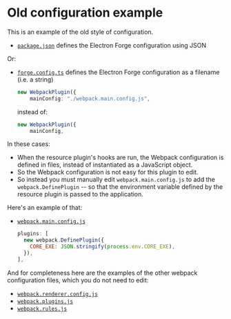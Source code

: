 # Old configuration example

This is an example of the old style of configuration.

- [`package.json`](./package.json) defines the Electron Forge configuration using JSON

Or:

- [`forge.config.ts`](./forge.config.ts) defines the Electron Forge configuration as a filename (i.e. a string)

  ```ts
  new WebpackPlugin({
      mainConfig: "./webpack.main.config.js",
  ```

  instead of:

  ```ts
  new WebpackPlugin({
      mainConfig,
  ```

In these cases:

- When the resource plugin's hooks are run, the Webpack configuration is defined in files,
  instead of instantiated as a JavaScript object.
- So the Webpack configuration is not easy for this plugin to edit.
- So instead you must manually edit `webpack.main.config.js` to add the `webpack.DefinePlugin` --
  so that the environment variable defined by the resource plugin is passed to the application.

Here's an example of that:

- [`webpack.main.config.js`](./webpack.main.config.js)

  ```js
  plugins: [
    new webpack.DefinePlugin({
      CORE_EXE: JSON.stringify(process.env.CORE_EXE),
    }),
  ],
  ```

And for completeness here are the examples of the other webpack configuration files, which you do not need to edit:

- [`webpack.renderer.config.js`](./webpack.renderer.config.js)
- [`webpack.plugins.js`](./webpack.plugins.js)
- [`webpack.rules.js`](./webpack.rules.js)
